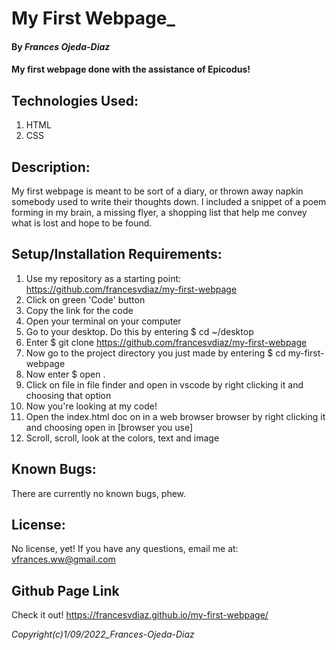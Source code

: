 # My First Webpage_
#### By *Frances Ojeda-Diaz*
#### My first webpage done with the assistance of Epicodus!

## Technologies Used:
1. HTML
2. CSS

## Description:
My first webpage is meant to be sort of a diary, or thrown away napkin somebody used to write their thoughts down. I included a snippet of a poem forming in my brain, a missing flyer, a shopping list that help me convey what is lost and hope to be found.

## Setup/Installation Requirements:
1. Use my repository as a starting point: https://github.com/francesvdiaz/my-first-webpage
2. Click on green 'Code' button
3. Copy the link for the code
4. Open your terminal on your computer
5. Go to your desktop. Do this by entering $ cd ~/desktop
6. Enter $ git clone https://github.com/francesvdiaz/my-first-webpage
7. Now go to the project directory you just made by entering $ cd my-first-webpage
8. Now enter $ open .
9. Click on file in file finder and open in vscode by right clicking it and choosing that option
10. Now you're looking at my code!
11. Open the index.html doc on in a web browser browser by right clicking it and choosing open in [browser you use]
12. Scroll, scroll, look at the colors, text and image

## Known Bugs:
There are currently no known bugs, phew.

## License:
No license, yet! If you have any questions, email me at: vfrances.ww@gmail.com

## Github Page Link
Check it out! https://francesvdiaz.github.io/my-first-webpage/

*Copyright(c)_1/09/2022_Frances-Ojeda-Diaz_*
